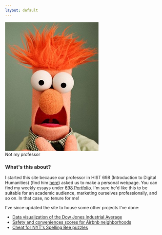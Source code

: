 ```yaml
---
layout: default
---
```


<div class='special'>
  <img class='oval-img' src="/images/Beaker.jpg" alt="Muppet Beaker">
  <figcaption>Not my professor</figcaption>
</div>


### What's this about?


I started this site because our professor in HIST 698 (Introduction to Digital Humanities) (find him [here](http://fredgibbs.net/)) asked us to make a personal webpage. You can find my weekly essays under [698 Portfolio](https://spswanz.github.io/Assignments.html). I'm sure he'd like this to be suitable for an academic audience, marketing ourselves professionally, and so on. In that case, no tenure for me!

I've since updated the site to house some other projects I've done:

- [Data visualization of the Dow Jones Industrial Average](/DJDataViz/index.html)
- [Safety and conveniences scores for Airbnb neighborhoods](/airbnbNeighborhood/index.html)
- [Cheat for NYT's Spelling Bee puzzles](https://spswanz.github.io/spellingbee.html)
